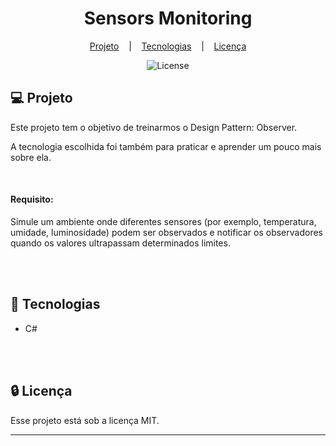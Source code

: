<h1 align="center">Sensors Monitoring</h1>

<div align="center">

[Projeto](#projeto)
&nbsp;&nbsp;&nbsp;|&nbsp;&nbsp;&nbsp;
[Tecnologias](#tecnologias)
&nbsp;&nbsp;&nbsp;|&nbsp;&nbsp;&nbsp;
[Licença](#license)

</div>

<p align="center">
  <img alt="License" src="https://img.shields.io/static/v1?label=license&message=MIT&color=49AA26&labelColor=000000">
</p>

## 💻 Projeto <a name = "projeto"></a>

Este projeto tem o objetivo de treinarmos o Design Pattern: Observer.

A tecnologia escolhida foi também para praticar e aprender um pouco mais sobre ela.

<br>

#### Requisito:

Simule um ambiente onde diferentes sensores (por exemplo, temperatura, umidade, luminosidade) podem ser observados e notificar os observadores quando os valores ultrapassam determinados limites.

<br>
<br>

## 🚀 Tecnologias <a name = "tecnologias"></a>

- C#

<br>
<br>

## 🔒 Licença

Esse projeto está sob a licença MIT.

<hr>
